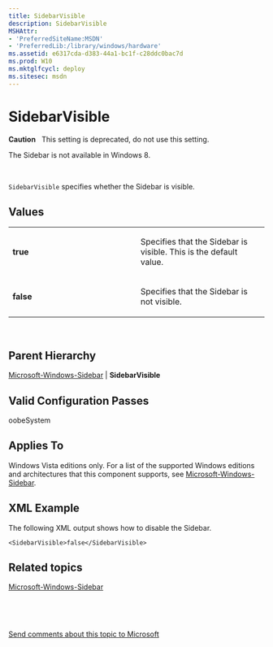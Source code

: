 ```yaml
---
title: SidebarVisible
description: SidebarVisible
MSHAttr:
- 'PreferredSiteName:MSDN'
- 'PreferredLib:/library/windows/hardware'
ms.assetid: e6317cda-d383-44a1-bc1f-c28ddc0bac7d
ms.prod: W10
ms.mktglfcycl: deploy
ms.sitesec: msdn
---
```


# SidebarVisible


**Caution**  
This setting is deprecated, do not use this setting.

The Sidebar is not available in Windows 8.

 

`SidebarVisible` specifies whether the Sidebar is visible.

## Values


<table>
<colgroup>
<col width="50%" />
<col width="50%" />
</colgroup>
<tbody>
<tr class="odd">
<td><p><strong>true</strong></p></td>
<td><p>Specifies that the Sidebar is visible. This is the default value.</p></td>
</tr>
<tr class="even">
<td><p><strong>false</strong></p></td>
<td><p>Specifies that the Sidebar is not visible.</p></td>
</tr>
</tbody>
</table>

 

## Parent Hierarchy


[Microsoft-Windows-Sidebar](microsoft-windows-sidebar-win7-microsoft-windows-sidebar.md) | **SidebarVisible**

## Valid Configuration Passes


oobeSystem

## Applies To


Windows Vista editions only. For a list of the supported Windows editions and architectures that this component supports, see [Microsoft-Windows-Sidebar](microsoft-windows-sidebar-win7-microsoft-windows-sidebar.md).

## XML Example


The following XML output shows how to disable the Sidebar.

``` syntax
<SidebarVisible>false</SidebarVisible>
```

## Related topics


[Microsoft-Windows-Sidebar](microsoft-windows-sidebar-win7-microsoft-windows-sidebar.md)

 

 

[Send comments about this topic to Microsoft](mailto:wsddocfb@microsoft.com?subject=Documentation%20feedback%20%5Bp_unattend\p_unattend%5D:%20SidebarVisible%20%20RELEASE:%20%2810/3/2016%29&body=%0A%0APRIVACY%20STATEMENT%0A%0AWe%20use%20your%20feedback%20to%20improve%20the%20documentation.%20We%20don't%20use%20your%20email%20address%20for%20any%20other%20purpose,%20and%20we'll%20remove%20your%20email%20address%20from%20our%20system%20after%20the%20issue%20that%20you're%20reporting%20is%20fixed.%20While%20we're%20working%20to%20fix%20this%20issue,%20we%20might%20send%20you%20an%20email%20message%20to%20ask%20for%20more%20info.%20Later,%20we%20might%20also%20send%20you%20an%20email%20message%20to%20let%20you%20know%20that%20we've%20addressed%20your%20feedback.%0A%0AFor%20more%20info%20about%20Microsoft's%20privacy%20policy,%20see%20http://privacy.microsoft.com/default.aspx. "Send comments about this topic to Microsoft")





